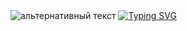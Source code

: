 <img src="https://github.com/kostya2288/kostya2288/blob/main/header.png" alt="альтернативный текст">
<a href="https://git.io/typing-svg"><img src="https://readme-typing-svg.herokuapp.com?font=Inter&pause=1000&color=1290EB&width=435&lines=Computer+science+student" alt="Typing SVG" /></a>


<!--
**kostya2288/kostya2288** is a ✨ _special_ ✨ repository because its `README.md` (this file) appears on your GitHub profile.

Here are some ideas to get you started:

- 🔭 I’m currently working on ...
- 🌱 I’m currently learning ...
- 👯 I’m looking to collaborate on ...
- 🤔 I’m looking for help with ...
- 💬 Ask me about ...
- 📫 How to reach me: ...
- 😄 Pronouns: ...
- ⚡ Fun fact: ...
-->
